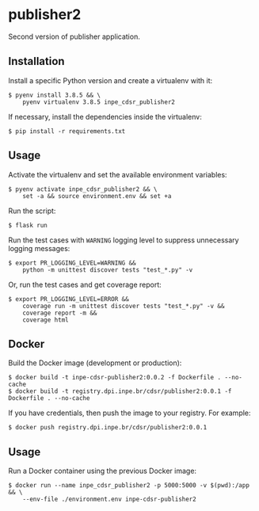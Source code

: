 # publisher2

Second version of publisher application.


## Installation

Install a specific Python version and create a virtualenv with it:

```
$ pyenv install 3.8.5 && \
    pyenv virtualenv 3.8.5 inpe_cdsr_publisher2
```

If necessary, install the dependencies inside the virtualenv:

```
$ pip install -r requirements.txt
```


## Usage

Activate the virtualenv and set the available environment variables:

```
$ pyenv activate inpe_cdsr_publisher2 && \
    set -a && source environment.env && set +a
```

Run the script:

```
$ flask run
```

Run the test cases with `WARNING` logging level to suppress unnecessary logging messages:

```
$ export PR_LOGGING_LEVEL=WARNING &&
    python -m unittest discover tests "test_*.py" -v
```

Or, run the test cases and get coverage report:

```
$ export PR_LOGGING_LEVEL=ERROR &&
    coverage run -m unittest discover tests "test_*.py" -v &&
    coverage report -m &&
    coverage html
```


## Docker

Build the Docker image (development or production):

```
$ docker build -t inpe-cdsr-publisher2:0.0.2 -f Dockerfile . --no-cache
$ docker build -t registry.dpi.inpe.br/cdsr/publisher2:0.0.1 -f Dockerfile . --no-cache
```

If you have credentials, then push the image to your registry. For example:

```
$ docker push registry.dpi.inpe.br/cdsr/publisher2:0.0.1
```


## Usage

Run a Docker container using the previous Docker image:

```
$ docker run --name inpe_cdsr_publisher2 -p 5000:5000 -v $(pwd):/app && \
    --env-file ./environment.env inpe-cdsr-publisher2
```

